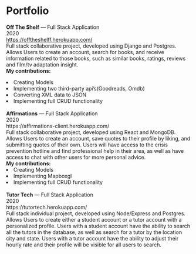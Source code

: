 # Portfolio

<b>Off The Shelf</b> — Full Stack Application
<br>2020
<br>https://offtheshelff.herokuapp.com/</br>
Full stack collaborative project, developed using Django and Postgres. Allows Users to create an account, search for books, and receive information related to those books, such as similar books, ratings, reviews and film/tv adaptation insight. 
<br><b>My contributions:</b>
<li>Creating Models</li>
<li>Implementing two third-party api’s(Goodreads, Omdb)</li>
<li>Converting XML data to JSON</li>
<li>Implementing full CRUD functionality</li>
</br>
<b>Affirmations</b> — Full Stack Application
<br>2020
<br>https://affirmations-client.herokuapp.com/</br>
Full stack collaborative project, developed using React and MongoDB. Allows Users to create an account, save quotes to their profile by liking, and submitting quotes of their own. Users will have access to the crisis prevention hotline and find professional help in their area, as well as have access to chat with other users for more personal advice.
<br><b>My contributions:</b>

<li>Creating Models</li>
<li>Implementing  Mapboxgl</li>
<li>Implementing full CRUD functionality</li>
</br>
<b>Tutor Tech</b> — Full Stack Application
<br>2020
<br>https://tutortech.herokuapp.com/</br>
Full stack individual project, developed using Node/Express and Postgres. Allows Users to create either a student account or a tutor account with a personalized profile. Users with a student account have the ability to search all the tutors in the database, as well as search for a tutor by the location city and state. Users with a tutor account  have the ability to adjust their hourly rate and their profile will be visible for all users to search.</br>
